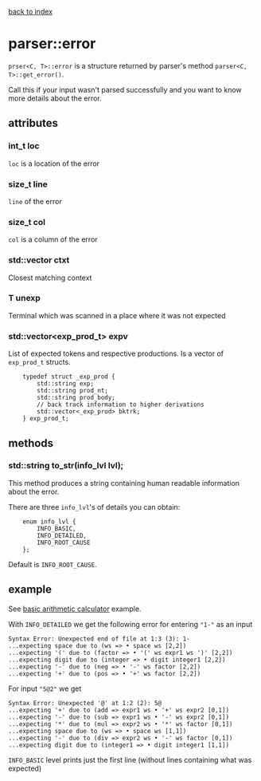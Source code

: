[back to index](../README.md#classes-and-structs)

# parser::error

`prser<C, T>::error` is a structure returned by parser's method `parser<C, T>::get_error()`.

Call this if your input wasn't parsed successfully and you want to know more details about the error.

## attributes

### int_t loc

`loc` is a location of the error

### size_t line

`line` of the error

### size_t col

`col` is a column of the error

### std::vector<T> ctxt

Closest matching context

### T unexp

Terminal which was scanned in a place where it was not expected

### std::vector<exp_prod_t> expv

List of expected tokens and respective productions. Is a vector of `exp_prod_t` structs.

```
	typedef struct _exp_prod {
		std::string exp;
		std::string prod_nt;
		std::string prod_body;
		// back track information to higher derivations
		std::vector<_exp_prod> bktrk;
	} exp_prod_t;
```

## methods

### std::string to_str(info_lvl lvl);

This method produces a string containing human readable information about the error.

There are three `info_lvl`'s of details you can obtain:
```
	enum info_lvl {
		INFO_BASIC,
		INFO_DETAILED,
		INFO_ROOT_CAUSE
	};
```
Default is `INFO_ROOT_CAUSE`.


## example

See [basic arithmetic calculator](../examples/basic_arithmetic/main.cpp) example.

With `INFO_DETAILED` we get the following error for entering `"1-"` as an input

```
Syntax Error: Unexpected end of file at 1:3 (3): 1-
...expecting space due to (ws => • space ws [2,2])
...expecting '(' due to (factor => • '(' ws expr1 ws ')' [2,2])
...expecting digit due to (integer => • digit integer1 [2,2])
...expecting '-' due to (neg => • '-' ws factor [2,2])
...expecting '+' due to (pos => • '+' ws factor [2,2])
```

For input `"5@2"` we get
```
Syntax Error: Unexpected '@' at 1:2 (2): 5@
...expecting '+' due to (add => expr1 ws • '+' ws expr2 [0,1])
...expecting '-' due to (sub => expr1 ws • '-' ws expr2 [0,1])
...expecting '*' due to (mul => expr2 ws • '*' ws factor [0,1])
...expecting space due to (ws => • space ws [1,1])
...expecting '-' due to (div => expr2 ws • '-' ws factor [0,1])
...expecting digit due to (integer1 => • digit integer1 [1,1])
```

`INFO_BASIC` level prints just the first line (without lines containing what was expected)
